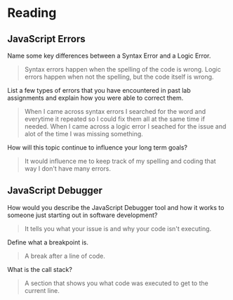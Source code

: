 # Reading

## JavaScript Errors

Name some key differences between a Syntax Error and a Logic Error.
> Syntax errors happen when the spelling of the code is wrong. Logic errors happen when not the spelling, but the code itself is wrong.

List a few types of errors that you have encountered in past lab assignments and explain how you were able to correct them.
>When I came across syntax errors I searched for the word and everytime it repeated so I could fix them all at the same time if needed. When I came across a logic error I seached for the issue and alot of the time I was missing something.

How will this topic continue to influence your long term goals?
> It would influence me to keep track of my spelling and coding that way I don't have many errors.

## JavaScript Debugger

How would you describe the JavaScript Debugger tool and how it works to someone just starting out in software development?
> It tells you what your issue is and why your code isn't executing.

Define what a breakpoint is.
> A break after a line of code.

What is the call stack?
> A section that shows you what code was executed to get to the current line.